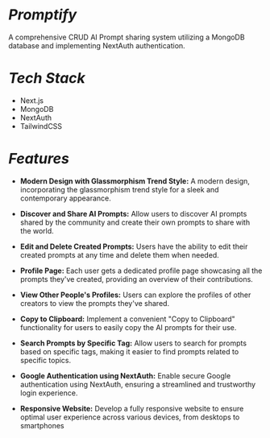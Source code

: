 # _**Promptify**_

A comprehensive CRUD AI Prompt sharing system utilizing a MongoDB database and implementing NextAuth authentication.

# _**Tech Stack**_

- Next.js
- MongoDB
- NextAuth
- TailwindCSS

# _**Features**_

- **Modern Design with Glassmorphism Trend Style:** A modern design, incorporating the glassmorphism trend style for a sleek and contemporary appearance.

- **Discover and Share AI Prompts:** Allow users to discover AI prompts shared by the community and create their own prompts to share with the world.

- **Edit and Delete Created Prompts:** Users have the ability to edit their created prompts at any time and delete them when needed.

- **Profile Page:** Each user gets a dedicated profile page showcasing all the prompts they've created, providing an overview of their contributions.

- **View Other People's Profiles:** Users can explore the profiles of other creators to view the prompts they've shared.

- **Copy to Clipboard:** Implement a convenient "Copy to Clipboard" functionality for users to easily copy the AI prompts for their use.

- **Search Prompts by Specific Tag:** Allow users to search for prompts based on specific tags, making it easier to find prompts related to specific topics.

- **Google Authentication using NextAuth:** Enable secure Google authentication using NextAuth, ensuring a streamlined and trustworthy login experience.

- **Responsive Website:** Develop a fully responsive website to ensure optimal user experience across various devices, from desktops to smartphones
